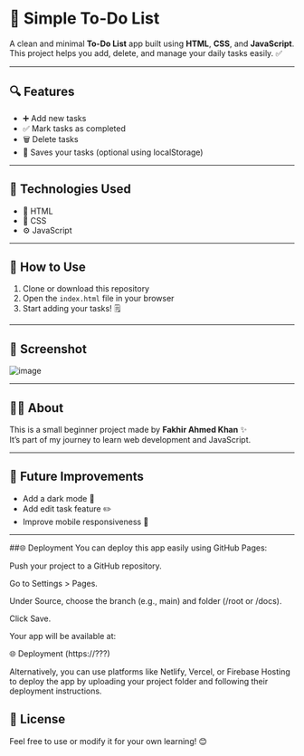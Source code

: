 # 📝 Simple To-Do List

A clean and minimal **To-Do List** app built using **HTML**, **CSS**, and **JavaScript**.  
This project helps you add, delete, and manage your daily tasks easily. ✅

---

## 🔍 Features

- ➕ Add new tasks  
- ✅ Mark tasks as completed  
- 🗑️ Delete tasks  
- 💾 Saves your tasks (optional using localStorage)

---

## 🚀 Technologies Used

- 🧱 HTML  
- 🎨 CSS  
- ⚙️ JavaScript

---

## 📂 How to Use

1. Clone or download this repository  
2. Open the `index.html` file in your browser  
3. Start adding your tasks! 🗒️

---

## 📸 Screenshot

![image](https://github.com/user-attachments/assets/821aaea9-30aa-495e-90b0-065e8d1ab092)

---

## 🙋‍♂️ About

This is a small beginner project made by **Fakhir Ahmed Khan** ✨  
It’s part of my journey to learn web development and JavaScript.  

---

## 📌 Future Improvements

- Add a dark mode 🌙  
- Add edit task feature ✏️  
- Improve mobile responsiveness 📱


---

##🌐 Deployment You can deploy this app easily using GitHub Pages:

Push your project to a GitHub repository.

Go to Settings > Pages.

Under Source, choose the branch (e.g., main) and folder (/root or /docs).

Click Save.

Your app will be available at:

🌐 Deployment
(https://???)

Alternatively, you can use platforms like Netlify, Vercel, or Firebase Hosting to deploy the app by uploading your project folder and following their deployment instructions.


## 📃 License

Feel free to use or modify it for your own learning! 😊
